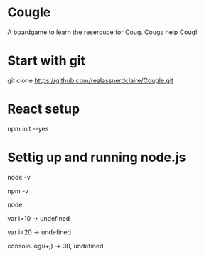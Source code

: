 # Cougle

A boardgame to learn the reserouce for Coug. Cougs help Coug!

# Start with git 
git clone https://github.com/realassnerdclaire/Cougle.git

# React setup 
npm init --yes

# Settig up and running node.js
node -v

npm -v

node

var i=10 -> undefined

var i=20 -> undefined

console.log(i+j) -> 30, undefined


